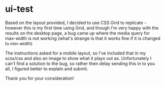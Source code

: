 # ui-test

Based on the layout provided, I decided to use CSS Grid to replicate - however this is my first time using Grid, and though I'm very happy with the results on the desktop page, a bug came up where the media query for max-width is not working (what's strange is that it works fine if it is changed to min-width)

The instructions asked for a mobile layout, so I've included that in my scss/css and also an image to show what it plays out as.  Unfortunately I can't find a solution to the bug, so rather then delay sending this in to you all, I figured better to explain and submit. 

Thank you for your consideration!
